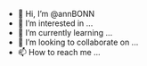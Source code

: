 - 👋 Hi, I’m @annBONN
- 👀 I’m interested in ...
- 🌱 I’m currently learning ...
- 💞️ I’m looking to collaborate on ...
- 📫 How to reach me ...

<!---
annBONN/annBONN is a ✨ special ✨ repository because its `README.md` (this file) appears on your GitHub profile.
You can click the Preview link to take a look at your changes.
--->
